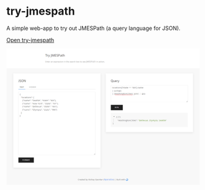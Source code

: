 # try-jmespath
A simple web-app to try out JMESPath (a query language for JSON).

[Open try-jmespath](http://9paradox.com/try-jmespath/)

![Alt text](screenshot.PNG?raw=true "try-jmespath screenshot")